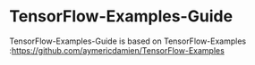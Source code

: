# TensorFlow-Examples-Guide
TensorFlow-Examples-Guide is based on TensorFlow-Examples :https://github.com/aymericdamien/TensorFlow-Examples
